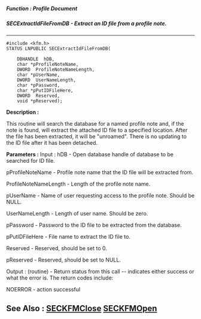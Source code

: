 ##### Function : Profile Document
##### SECExtractIdFileFromDB - Extract an ID file from a profile note.
---
```
#include <kfm.h>
STATUS LNPUBLIC SECExtractIdFileFromDB(

	DBHANDLE  hDB,
	char *pProfileNoteName,
	DWORD  ProfileNoteNameLength,
	char *pUserName,
	DWORD  UserNameLength,
	char *pPassword,
	char *pPutIDFileHere,
	DWORD  Reserved,
	void *pReserved);
```
**Description :**

This routine will search the database for a named profile note and, if the note 
is found, will extract the attached ID file to a specified location.  After the 
file has been extracted, it will be "unroamed".  There is no updating to the ID 
file after it has been detached. 

**Parameters :**
Input :
hDB  -  Open database handle of database to be searched for ID file.

pProfileNoteName  -  Profile note name that the ID file will be extracted from.

ProfileNoteNameLength  -  Length of the profile note name.

pUserName  -  Name of user requesting access to the profile note.  Should be NULL.

UserNameLength  -  Length of user name.  Should be zero.

pPassword  -  Password to the ID file to be extracted from the database.

pPutIDFileHere  -  File name to extract the ID file to.

Reserved  -  Reserved, should be set to 0.

pReserved  -  Reserved, should be set to NULL.

Output :
(routine)  -  Return status from this call -- indicates either success or what the error is.   The return codes include:

NOERROR - action successful



**See Also :**
[SECKFMClose](/domino-c-api-docs/reference/Func/SECKFMClose)
[SECKFMOpen](/domino-c-api-docs/reference/Func/SECKFMOpen)
---
